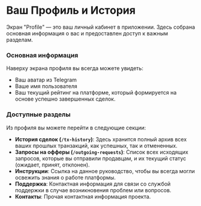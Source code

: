 # Ваш Профиль и История

Экран "Profile" — это ваш личный кабинет в приложении. Здесь собрана основная информация о вас и предоставлен доступ к важным разделам.

### Основная информация

Наверху экрана профиля вы всегда можете увидеть:
* Ваш аватар из Telegram
* Ваше имя пользователя
* Ваш текущий рейтинг на платформе, который формируется на основе успешно завершенных сделок.

### Доступные разделы

Из профиля вы можете перейти в следующие секции:

* **История сделок (`/tx-history`)**: Здесь хранится полный архив всех ваших прошлых транзакций, как успешных, так и отмененных.
* **Запросы на офферы (`/outgoing-requests`)**: Список всех исходящих запросов, которые вы отправили продавцам, и их текущий статус (ожидает, принят, отклонен).
* **Инструкции**: Ссылка на данное руководство, чтобы вы всегда могли освежить знания о работе платформы.
* **Поддержка**: Контактная информация для связи со службой поддержки в случае возникновения проблем или вопросов.
* **Контакты**: Прочая контактная информация проекта.